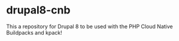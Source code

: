 # drupal8-cnb

This a repository for Drupal 8 to be used with the PHP Cloud Native Buildpacks and kpack!
